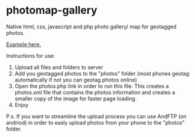 # photomap-gallery
Native html, css, javascript and php photo gallery/ map for geotagged photos.

[Example here.](https://jamesrunnalls.com/photogallery.html)

Instructions for use:

1) Upload all files and folders to server
2) Add you geotagged photos to the "photos" folder (most phones geotag automatically if not you can geotag photos online)
3) Open the photos.php link in order to run this file. This creates a photos.xml file that contains the photos information and creates a smaller copy of the image for faster page loading. 
4) Enjoy

P.s. If you want to streamline the upload process you can use AndFTP (on andriod) in order to easly upload photos from your phone to the "photos" folder. 


